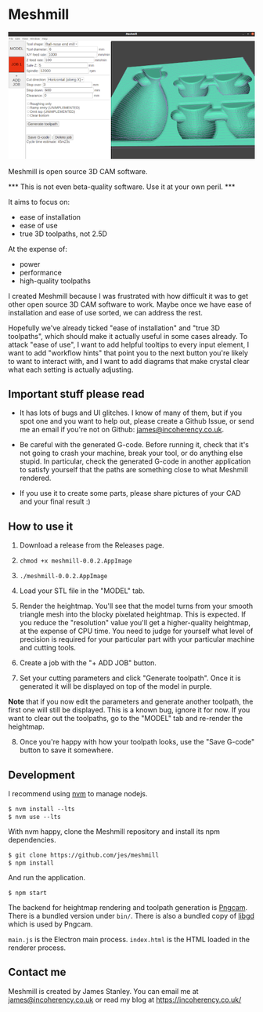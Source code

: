 # Meshmill

![Screenshot](img/screenshot.png)

Meshmill is open source 3D CAM software.

*** This is not even beta-quality software. Use it at your own peril. ***

It aims to focus on:

 * ease of installation
 * ease of use
 * true 3D toolpaths, not 2.5D

At the expense of:

 * power
 * performance
 * high-quality toolpaths

I created Meshmill because I was frustrated with how difficult it was to get other open source
3D CAM software to work. Maybe once we have ease of installation and ease of use sorted, we can
address the rest.

Hopefully we've already ticked "ease of installation" and "true 3D toolpaths", which should
make it actually useful in some cases already.
To attack "ease of use", I want to add helpful tooltips to every input element, I want to add
"workflow hints" that point you to the next button you're likely to want to interact with, and
I want to add diagrams that make crystal clear what each setting is actually adjusting.

## Important stuff please read

* It has lots of bugs and UI glitches. I know of many of them, but if you spot one and you want to help out, please
create a Github Issue, or send me an email if you're not on Github: james@incoherency.co.uk.

* Be careful with the generated G-code. Before running it, check that it's not going to crash your machine, break your tool, or
do anything else stupid. In particular, check the generated G-code in another application to satisfy yourself that the
paths are something close to what Meshmill rendered.

* If you use it to create some parts, please share pictures of your CAD and your final result :)

## How to use it

1. Download a release from the Releases page.

2. `chmod +x meshmill-0.0.2.AppImage`

3. `./meshmill-0.0.2.AppImage`

4. Load your STL file in the "MODEL" tab.

5. Render the heightmap. You'll see that the model turns from your smooth triangle mesh into the blocky pixelated heightmap.
This is expected. If you reduce the "resolution" value you'll get a higher-quality heightmap, at the expense of CPU time.
You need to judge for yourself what level of precision is required for your particular part with your particular machine
and cutting tools.

6. Create a job with the "+ ADD JOB" button.

7. Set your cutting parameters and click "Generate toolpath". Once it is generated it will be displayed on
top of the model in purple.

**Note** that if you now edit the parameters and generate another toolpath, the
first one will still be displayed. This is a known bug, ignore it for now. If you want to clear out the
toolpaths, go to the "MODEL" tab and re-render the heightmap.

8. Once you're happy with how your toolpath looks, use the "Save G-code" button to save it somewhere.

## Development

I recommend using [nvm](https://github.com/nvm-sh/nvm) to manage nodejs.

    $ nvm install --lts
    $ nvm use --lts

With nvm happy, clone the Meshmill repository and install its npm dependencies.

    $ git clone https://github.com/jes/meshmill
    $ npm install

And run the application.

    $ npm start

The backend for heightmap rendering and toolpath generation is [Pngcam](https://github.com/jes/pngcam).
There is a bundled version under `bin/`. There is also a bundled copy of [libgd](https://libgd.github.io/)
which is used by Pngcam.

`main.js` is the Electron main process. `index.html` is the HTML loaded in the renderer process.

## Contact me

Meshmill is created by James Stanley. You can email me at james@incoherency.co.uk or read my blog at
https://incoherency.co.uk/
